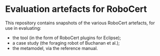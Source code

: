 # Evaluation artefacts for RoboCert

This repository contains snapshots of the various RoboCert artefacts, for use in evaluating:

- the tool (in the form of RoboCert plugins for Eclipse);
- a case study (the foraging robot of Buchanan et al.);
- the metamodel, via the reference manual.
